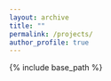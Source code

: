 ```yaml
---
layout: archive
title: ""
permalink: /projects/
author_profile: true
---
```


{% include base_path %}